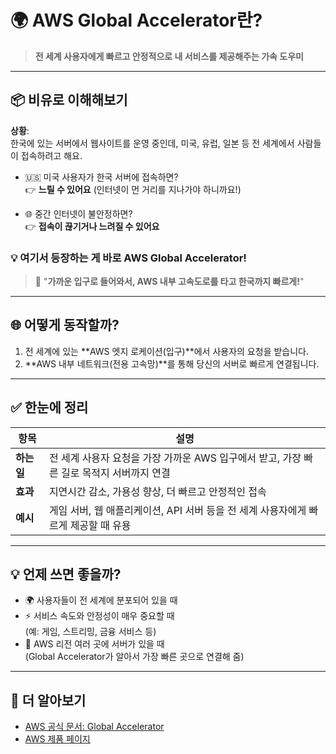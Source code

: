 # 🌍 AWS Global Accelerator란?

> **전 세계 사용자에게 빠르고 안정적으로 내 서비스를 제공해주는 가속 도우미**

---

## 📦 비유로 이해해보기

**상황**:  
한국에 있는 서버에서 웹사이트를 운영 중인데, 미국, 유럽, 일본 등 전 세계에서 사람들이 접속하려고 해요.

- 🇺🇸 미국 사용자가 한국 서버에 접속하면?  
  👉 **느릴 수 있어요** (인터넷이 먼 거리를 지나가야 하니까요!)

- 🌐 중간 인터넷이 불안정하면?  
  👉 **접속이 끊기거나 느려질 수 있어요**

### 💡 여기서 등장하는 게 바로 **AWS Global Accelerator**!

> 🚀 "**가까운 입구로 들어와서, AWS 내부 고속도로를 타고 한국까지 빠르게!**"

---

## 🌐 어떻게 동작할까?

1. 전 세계에 있는 **AWS 엣지 로케이션(입구)**에서 사용자의 요청을 받습니다.
2. **AWS 내부 네트워크(전용 고속망)**를 통해 당신의 서버로 빠르게 연결됩니다.

---

## ✅ 한눈에 정리

| 항목 | 설명 |
|------|------|
| **하는 일** | 전 세계 사용자 요청을 가장 가까운 AWS 입구에서 받고, 가장 빠른 길로 목적지 서버까지 연결 |
| **효과** | 지연시간 감소, 가용성 향상, 더 빠르고 안정적인 접속 |
| **예시** | 게임 서버, 웹 애플리케이션, API 서버 등을 전 세계 사용자에게 빠르게 제공할 때 유용 |

---

## 💡 언제 쓰면 좋을까?

- 🌍 사용자들이 전 세계에 분포되어 있을 때
- ⚡ 서비스 속도와 안정성이 매우 중요할 때  
  (예: 게임, 스트리밍, 금융 서비스 등)
- 🏢 AWS 리전 여러 곳에 서버가 있을 때  
  (Global Accelerator가 알아서 가장 빠른 곳으로 연결해 줌)

---

## 🔗 더 알아보기
- [AWS 공식 문서: Global Accelerator](https://docs.aws.amazon.com/global-accelerator/latest/dg/what-is-global-accelerator.html)
- [AWS 제품 페이지](https://aws.amazon.com/global-accelerator/)

